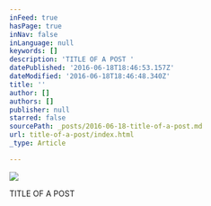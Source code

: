 ```yaml
---
inFeed: true
hasPage: true
inNav: false
inLanguage: null
keywords: []
description: 'TITLE OF A POST '
datePublished: '2016-06-18T18:46:53.157Z'
dateModified: '2016-06-18T18:46:48.340Z'
title: ''
author: []
authors: []
publisher: null
starred: false
sourcePath: _posts/2016-06-18-title-of-a-post.md
url: title-of-a-post/index.html
_type: Article

---
```

![](https://the-grid-user-content.s3-us-west-2.amazonaws.com/8fd10f10-6632-47c9-a866-2880a314fdfb.jpg)

TITLE OF A POST